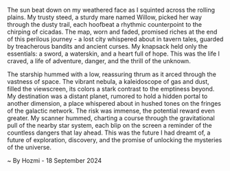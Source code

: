 
The sun beat down on my weathered face as I squinted across the rolling plains. My trusty steed, a sturdy mare named Willow, picked her way through the dusty trail, each hoofbeat a rhythmic counterpoint to the chirping of cicadas.  The map, worn and faded, promised riches at the end of this perilous journey - a lost city whispered about in tavern tales, guarded by treacherous bandits and ancient curses.  My knapsack held only the essentials: a sword, a waterskin, and a heart full of hope. This was the life I craved, a life of adventure, danger, and the thrill of the unknown.

The starship hummed with a low, reassuring thrum as it arced through the vastness of space.  The vibrant nebula, a kaleidoscope of gas and dust, filled the viewscreen, its colors a stark contrast to the emptiness beyond.  My destination was a distant planet, rumored to hold a hidden portal to another dimension, a place whispered about in hushed tones on the fringes of the galactic network.  The risk was immense, the potential reward even greater.  My scanner hummed, charting a course through the gravitational pull of the nearby star system, each blip on the screen a reminder of the countless dangers that lay ahead.  This was the future I had dreamt of, a future of exploration, discovery, and the promise of unlocking the mysteries of the universe. 

~ By Hozmi - 18 September 2024

